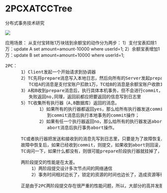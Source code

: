 # 2PCXATCCTree
分布式事务技术研究


![](https://i.imgur.com/bvXOS8b.png)

应用场景：
      从支付宝转账1万块钱到余额宝的动作分为两步：
      1）支付宝表扣除1万：update A set amount=amount-10000 where userId=1;
      2）余额宝表增加1万：update B set amount=amount+10000 where userId=1;

<pre>
2PC：
      1）Client发起一个开始请求到协调器
      2）TC先将prepare消息写入本地日志，然后向所有的Server发起prepare消息。
         TC给A的消息是支付宝账户扣款1万，TC给B的消息是余额宝账户收款1万。
      3）A和B收到prepare消息后，执行具体本机事务，但不会进行commit，如果成功返回yes,
         失败返回no,同理，返回前都应把要返回的信息写到日志里
      5）TC收集所有执行器（A,B数据库）返回的消息。
             1）如果所有的执行器都返回yes，那么给所有执行器发送commit消息，执行器收
                到commit消息后执行本地事务的commit操作；
             2）如果有任一个执行器返回no，那么给所有的执行器发送abort消息，执行器收到
                abort消息后执行事务abort操作。
      
      TC或者执行器把发送和接收到的消息先写到日志里，只要是为了故障恢复。如果某个执行器从
      故障中恢复后，如果已经收到commit，则提交，如果收到abort则回滚，如果是yes，则再向
      TC询问一下，如果什么都没有，则很可能prepare阶段执行器就挂掉了，因此需要回滚。

      两阶段提交的性能是在太差。
          1）两阶段提交设计多次节点间的网络通信
          2）事务时间相对边长了，锁定的资源的时间也边长了，造成资源等待时间增加很长。

      正是由于2PC两阶段提交存在很严重的性能问题，所以，大部分的高并发服务都避免适用2PC。
</pre>